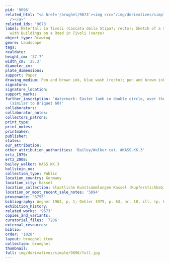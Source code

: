 ```yaml
---
pid: '9696'
related_html: "<a href='/brughel/9673'><img src='/img/derivatives/simple/9673/thumbnail.jpg'
  /></a>"
related_ids: '9673'
label: Waterfall in Tivoli (Cascata della Stipa?; recto); Sketch of a Southern Landscape
  with Buildings on a Road in Tivoli (verso)
object_type: Drawing
genre: Landscape
tags: 
realdate: 
height_cm: '37.7'
width_cm: '25.3'
diameter_cm: 
plate_dimensions: 
support: Paper
drawing_medium: Pen and brown ink, blue wash (recto); pen and brown ink (verso)
signature: 
signature_location: 
support_marks: 
further_inscription: 'Watermark: Easter lamb in double circle, over the letters "PA"
  (similar to Briquet 60)'
collaborators: 
collaborator_notes: 
collectors_patrons: 
print_type: 
print_notes: 
printmaker: 
publisher: 
states: 
our_attribution: 
other_attribution_authorities: 'Bailey/Walker cat. #KASS.KK.3'
ertz_1979: 
ertz_2008: 
bailey_walker: KASS.KK.3
hollstein_no: 
collection_type: Public
location_country: Germany
location_city: Kassel
location_collection: Staatliche Kunstsammlungen Kassel (Kupferstichkabinett)
location_or_most_recent_sale_notes: '5094'
provenance: '6755'
bibliography: Wegner 1962, p. 1; Oehler 1979, p. 63, nr. 18, ill. (p. 62-3)
exhibition_history: 
related_works: '9673'
copies_and_variants: 
curatorial_files: '7286'
external_resources: 
biblio: 
order: '1028'
layout: brueghel_item
collection: brueghel
thumbnail: 
full: img/derivatives/simple/9696/full.jpg
---
```

